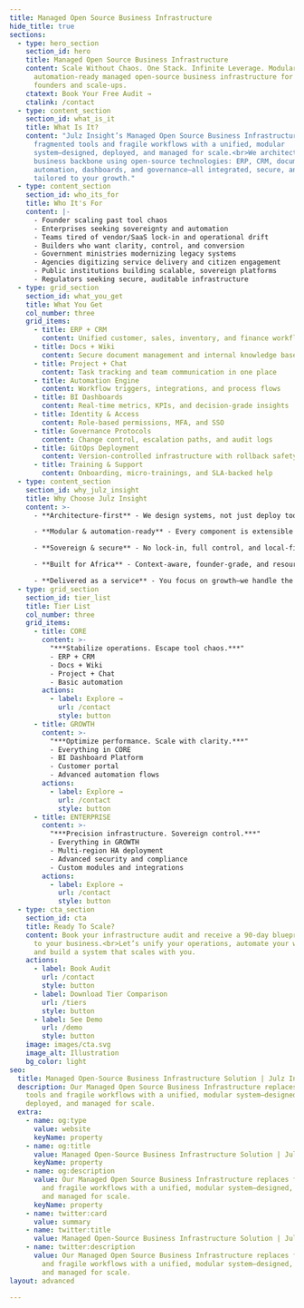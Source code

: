 ```yaml
---
title: Managed Open Source Business Infrastructure
hide_title: true
sections:
  - type: hero_section
    section_id: hero
    title: Managed Open Source Business Infrastructure
    content: Scale Without Chaos. One Stack. Infinite Leverage. Modular,
      automation-ready managed open-source business infrastructure for African
      founders and scale-ups.
    ctatext: Book Your Free Audit →
    ctalink: /contact
  - type: content_section
    section_id: what_is_it
    title: What Is It?
    content: "Julz Insight’s Managed Open Source Business Infrastructure replaces
      fragmented tools and fragile workflows with a unified, modular
      system—designed, deployed, and managed for scale.<br>We architect your
      business backbone using open-source technologies: ERP, CRM, documents,
      automation, dashboards, and governance—all integrated, secure, and
      tailored to your growth."
  - type: content_section
    section_id: who_its_for
    title: Who It's For
    content: |-
      - Founder scaling past tool chaos
      - Enterprises seeking sovereignty and automation
      - Teams tired of vendor/SaaS lock-in and operational drift
      - Builders who want clarity, control, and conversion
      - Government ministries modernizing legacy systems
      - Agencies digitizing service delivery and citizen engagement
      - Public institutions building scalable, sovereign platforms
      - Regulators seeking secure, auditable infrastructure
  - type: grid_section
    section_id: what_you_get
    title: What You Get
    col_number: three
    grid_items:
      - title: ERP + CRM
        content: Unified customer, sales, inventory, and finance workflows
      - title: Docs + Wiki
        content: Secure document management and internal knowledge base
      - title: Project + Chat
        content: Task tracking and team communication in one place
      - title: Automation Engine
        content: Workflow triggers, integrations, and process flows
      - title: BI Dashboards
        content: Real-time metrics, KPIs, and decision-grade insights
      - title: Identity & Access
        content: Role-based permissions, MFA, and SSO
      - title: Governance Protocols
        content: Change control, escalation paths, and audit logs
      - title: GitOps Deployment
        content: Version-controlled infrastructure with rollback safety
      - title: Training & Support
        content: Onboarding, micro-trainings, and SLA-backed help
  - type: content_section
    section_id: why_julz_insight
    title: Why Choose Julz Insight
    content: >-
      - **Architecture-first** - We design systems, not just deploy tools

      - **Modular & automation-ready** - Every component is extensible and triggerable

      - **Sovereign & secure** - No lock-in, full control, and local-first resilience

      - **Built for Africa** - Context-aware, founder-grade, and resource-optimized

      - **Delivered as a service** - You focus on growth—we handle the infrastructure
  - type: grid_section
    section_id: tier_list
    title: Tier List
    col_number: three
    grid_items:
      - title: CORE
        content: >-
          "***Stabilize operations. Escape tool chaos.***"
          - ERP + CRM
          - Docs + Wiki
          - Project + Chat
          - Basic automation
        actions:
          - label: Explore →
            url: /contact
            style: button
      - title: GROWTH
        content: >-
          "***Optimize performance. Scale with clarity.***"
          - Everything in CORE
          - BI Dashboard Platform
          - Customer portal
          - Advanced automation flows
        actions:
          - label: Explore →
            url: /contact
            style: button
      - title: ENTERPRISE
        content: >-
          "***Precision infrastructure. Sovereign control.***"
          - Everything in GROWTH
          - Multi-region HA deployment
          - Advanced security and compliance
          - Custom modules and integrations
        actions:
          - label: Explore →
            url: /contact
            style: button
  - type: cta_section
    section_id: cta
    title: Ready To Scale?
    content: Book your infrastructure audit and receive a 90-day blueprint tailored
      to your business.<br>Let’s unify your operations, automate your workflows,
      and build a system that scales with you.
    actions:
      - label: Book Audit
        url: /contact
        style: button
      - label: Download Tier Comparison
        url: /tiers
        style: button
      - label: See Demo
        url: /demo
        style: button
    image: images/cta.svg
    image_alt: Illustration
    bg_color: light
seo:
  title: Managed Open-Source Business Infrastructure Solution | Julz Insight
  description: Our Managed Open Source Business Infrastructure replaces fragmented
    tools and fragile workflows with a unified, modular system—designed,
    deployed, and managed for scale.
  extra:
    - name: og:type
      value: website
      keyName: property
    - name: og:title
      value: Managed Open-Source Business Infrastructure Solution | Julz Insight
      keyName: property
    - name: og:description
      value: Our Managed Open Source Business Infrastructure replaces fragmented tools
        and fragile workflows with a unified, modular system—designed, deployed,
        and managed for scale.
      keyName: property
    - name: twitter:card
      value: summary
    - name: twitter:title
      value: Managed Open-Source Business Infrastructure Solution | Julz Insight
    - name: twitter:description
      value: Our Managed Open Source Business Infrastructure replaces fragmented tools
        and fragile workflows with a unified, modular system—designed, deployed,
        and managed for scale.
layout: advanced

---
```

